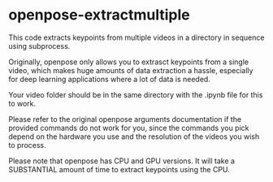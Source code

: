 # openpose-extractmultiple
This code extracts keypoints from multiple videos in a directory in sequence using subprocess.

Originally, openpose only allows you to extrasct keypoints from a single video, which makes huge amounts of data extraction a hassle, especially for deep learning applications where a lot of data is needed.

Your video folder should be in the same directory with the .ipynb file for this to work. 

Please refer to the original openpose arguments documentation if the provided commands do not work for you, since the commands you pick depend on the hardware you use and the resolution of the videos you wish to process.

Please note that openpose has CPU and GPU versions. It will take a SUBSTANTIAL amount of time to extract keypoints using the CPU.
